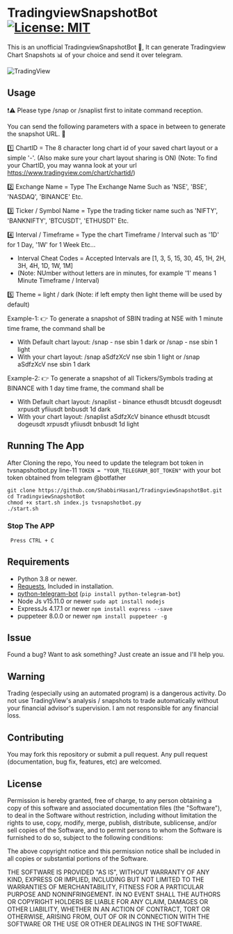 # TradingviewSnapshotBot [![License: MIT](https://img.shields.io/badge/License-MIT-yellow.svg)](https://opensource.org/licenses/MIT) 
This is an unofficial TradingviewSnapshotBot 🤖, It can generate Tradingview Chart Snapshots 📊 of your choice and send it over telegram.

![TradingView](https://raw.githubusercontent.com/ShabbirHasan1/TradingviewSnapshotBot/main/images/bot.gif)

## Usage
❗️⚠️ Please type /snap or /snaplist first to initate command reception.

  You can send the following parameters with a space in between to generate the snapshot URL. 🚀

  1️⃣ ChartID = The 8 character long chart id of your saved chart layout or a simple '-'. (Also make sure your chart layout sharing is ON)
  (Note: To find your ChartID, you may wanna look at your url https://www.tradingview.com/chart/chartid/)
  
  2️⃣ Exchange Name = Type The Exchange Name Such as 'NSE', 'BSE', 'NASDAQ', 'BINANCE' Etc.

  3️⃣ Ticker / Symbol Name = Type the trading ticker name such as 'NIFTY', 'BANKNIFTY', 'BTCUSDT', 'ETHUSDT' Etc.

  4️⃣ Interval / Timeframe = Type the chart Timeframe / Interval such as '1D' for 1 Day, '1W' for 1 Week Etc...
  - Interval Cheat Codes = Accepted Intervals are [1, 3, 5, 15, 30, 45, 1H, 2H, 3H, 4H, 1D, 1W, 1M]
  - (Note: NUmber without letters are in minutes, for example '1' means 1 Minute Timeframe / Interval)

  5️⃣ Theme = light / dark (Note: if left empty then light theme will be used by default)

  Example-1: 👉 To generate a snapshot of SBIN trading at NSE with 1 minute time frame, the command shall be
  - With Default chart layout: /snap - nse sbin 1 dark    or    /snap - nse sbin 1 light
  - With your chart layout: /snap aSdfzXcV nse sbin 1 light     or /snap aSdfzXcV nse sbin 1 dark

  Example-2: 👉 To generate a snapshot of all Tickers/Symbols trading at BINANCE with 1 day time frame, the command shall be
  - With Default chart layout: /snaplist - binance ethusdt btcusdt dogeusdt xrpusdt yfiiusdt bnbusdt 1d dark
  - With your chart layout: /snaplist aSdfzXcV binance ethusdt btcusdt dogeusdt xrpusdt yfiiusdt bnbusdt 1d light

## Running The App
  After Cloning the repo, You need to update the telegram bot token in tvsnapshotbot.py line-11 ```TOKEN = "YOUR_TELEGRAM_BOT_TOKEN"``` with your bot token obtained from telegram @botfather

  ```
  git clone https://github.com/ShabbirHasan1/TradingviewSnapshotBot.git
  cd TradingviewSnapshotBot
  chmod +x start.sh index.js tvsnapshotbot.py
  ./start.sh
  ```
### Stop The APP
  ``` Press CTRL + C```

## Requirements
 - Python 3.8 or newer.
 - [Requests](https://pypi.org/project/requests/), Included in installation.
 - [python-telegram-bot](https://pypi.org/project/python-telegram-bot/) (```pip install python-telegram-bot```)
 - Node Js v15.11.0 or newer ```sudo apt install nodejs```
 - ExpressJs 4.17.1 or newer ```npm install express --save```
 - puppeteer 8.0.0 or newer ```npm install puppeteer -g```

## Issue
 Found a bug? Want to ask something? Just create an issue and I'll help you.
  
## Warning
 Trading (especially using an automated program) is a dangerous activity. Do not use TradingView's analysis / snapshots to trade automatically without your financial advisor's supervision. I am not responsible for any financial loss.

## Contributing
 You may fork this repository or submit a pull request. Any pull request (documentation, bug fix, features, etc) are welcomed.

## License
 Permission is hereby granted, free of charge, to any person obtaining a copy of this software and associated documentation files (the "Software"), to deal in the Software without restriction, including without limitation the rights to use, copy, modify, merge, publish, distribute, sublicense, and/or sell copies of the Software, and to permit persons to whom the Software is furnished to do so, subject to the following conditions:

 The above copyright notice and this permission notice shall be included in all copies or substantial portions of the Software.

 THE SOFTWARE IS PROVIDED "AS IS", WITHOUT WARRANTY OF ANY KIND, EXPRESS OR IMPLIED, INCLUDING BUT NOT LIMITED TO THE WARRANTIES OF MERCHANTABILITY, FITNESS FOR A PARTICULAR PURPOSE AND NONINFRINGEMENT. IN NO EVENT SHALL THE AUTHORS OR COPYRIGHT HOLDERS BE LIABLE FOR ANY CLAIM, DAMAGES OR OTHER LIABILITY, WHETHER IN AN ACTION OF CONTRACT, TORT OR OTHERWISE, ARISING FROM, OUT OF OR IN CONNECTION WITH THE SOFTWARE OR THE USE OR OTHER DEALINGS IN THE SOFTWARE. 
